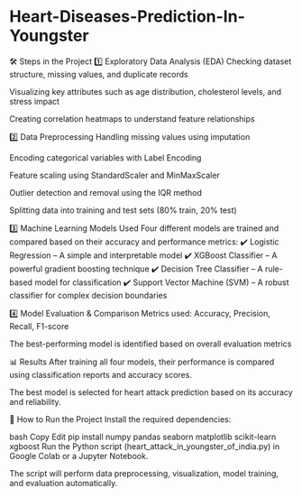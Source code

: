 # Heart-Diseases-Prediction-In-Youngster
🛠️ Steps in the Project
1️⃣ Exploratory Data Analysis (EDA)
Checking dataset structure, missing values, and duplicate records

Visualizing key attributes such as age distribution, cholesterol levels, and stress impact

Creating correlation heatmaps to understand feature relationships

2️⃣ Data Preprocessing
Handling missing values using imputation

Encoding categorical variables with Label Encoding

Feature scaling using StandardScaler and MinMaxScaler

Outlier detection and removal using the IQR method

Splitting data into training and test sets (80% train, 20% test)

3️⃣ Machine Learning Models Used
Four different models are trained and compared based on their accuracy and performance metrics:
✔️ Logistic Regression – A simple and interpretable model
✔️ XGBoost Classifier – A powerful gradient boosting technique
✔️ Decision Tree Classifier – A rule-based model for classification
✔️ Support Vector Machine (SVM) – A robust classifier for complex decision boundaries

4️⃣ Model Evaluation & Comparison
Metrics used: Accuracy, Precision, Recall, F1-score

The best-performing model is identified based on overall evaluation metrics

📊 Results
After training all four models, their performance is compared using classification reports and accuracy scores.

The best model is selected for heart attack prediction based on its accuracy and reliability.

📌 How to Run the Project
Install the required dependencies:

bash
Copy
Edit
pip install numpy pandas seaborn matplotlib scikit-learn xgboost
Run the Python script (heart_attack_in_youngster_of_india.py) in Google Colab or a Jupyter Notebook.

The script will perform data preprocessing, visualization, model training, and evaluation automatically.
